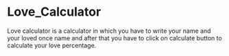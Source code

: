 # Love_Calculator
Love calculator is a calculator in which you have to write your name and your loved once name and after that you have to click on calculate button to calculate your love percentage.

